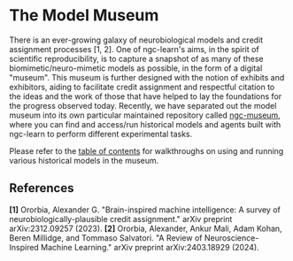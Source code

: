 # The Model Museum

There is an ever-growing galaxy of neurobiological models and credit assignment
processes [1, 2]. One of ngc-learn's aims, in the spirit of scientific
reproducibility, is to capture a snapshot of as many of these
biomimetic/neuro-mimetic models as possible, in the form of a digital "museum".
This museum is further designed with the notion of exhibits and exhibitors,
aiding to facilitate credit assignment and respectful citation to the ideas and
the work of those that have helped to lay the foundations for the progress
observed today. Recently, we have separated out the model museum into its own
particular maintained repository called
[ngc-museum](https://github.com/NACLab/ngc-museum), where you can find and
access/run historical models and agents built with ngc-learn to perform
different experimental tasks.

Please refer to the [table of contents](../museum/index.rst) for walkthroughs on
using and running various historical models in the museum.

## References
<b>[1]</b> Ororbia, Alexander G. "Brain-inspired machine intelligence: A survey
of neurobiologically-plausible credit assignment."
arXiv preprint arXiv:2312.09257 (2023).
<b>[2]</b> Ororbia, Alexander, Ankur Mali, Adam Kohan, Beren Millidge, and
Tommaso Salvatori. "A Review of Neuroscience-Inspired Machine Learning."
arXiv preprint arXiv:2403.18929 (2024).
